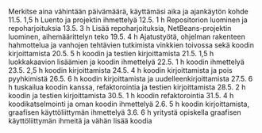 Merkitse aina vähintään päivämäärä, käyttämäsi aika ja ajankäytön kohde
11.5. 1,5 h Luento ja projektin ihmettelyä
12.5. 1 h Repositorion luominen ja repoharjoituksia
13.5. 3 h Lisää repoharjoituksia, NetBeans-projektin luominen, aihemäärittelyn teko
19.5. 4 h Ajatustyötä, ohjelman rakenteen hahmottelua ja vanhojen tehtävien tutkimista vinkkien toivossa sekä koodin kirjoittamista
20.5. 5 h koodin ja testien kirjoittamista
21.5. 1,5 h luokkakaavion lisäämien ja koodin ihmettelyä
22.5. 1 h koodin ihmettelyä
23.5. 2,5 h koodin kirjoittamista
24.5. 4 h koodin kirjoittamista ja pois pyyhkimistä
26.5. 6 h koodin kirjoittamista ja uudelleenkirjoittamista
27.5. 6 h tuskailua koodin kanssa, refaktorointia ja testien kirjoittamista
28.5. 2 h koodin ja testien kirjoittamista
30.5. 1 h koodin refaktorointia
31.5. 4 h koodikatselmointi ja oman koodin ihmettelyä
2.6. 5 h koodin kirjoittamista, graafisen käyttöliittymän ihmettelyä
3.6. 6 h yritystä opiskella graafisen käyttöliittymän ihmeitä ja vähän lisää koodia
